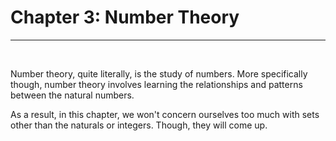 <title>3.0: Introduction – Number Theory</title>

# Chapter 3: Number Theory
---

<br>

Number theory, quite literally, is the study of numbers. More specifically though, number theory involves learning the relationships and patterns between the natural numbers. 

As a result, in this chapter, we won't concern ourselves too much with sets other than the naturals or integers. Though, they will come up.
